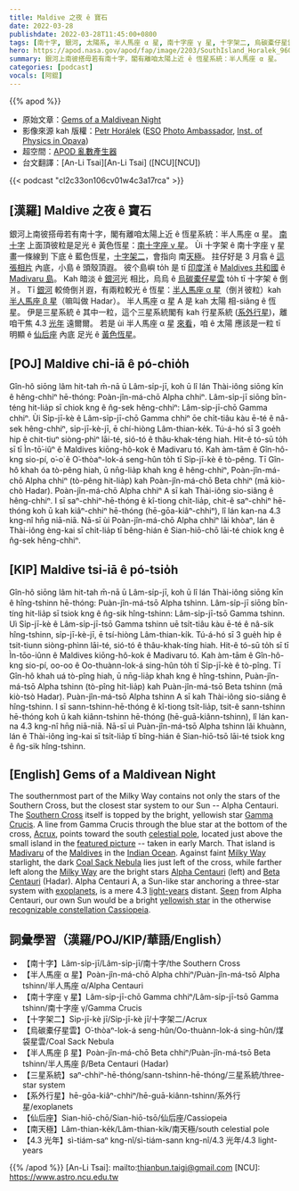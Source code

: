 ```yaml
---
title: Maldive 之夜 ê 寶石
date: 2022-03-28
publishdate: 2022-03-28T11:45:00+0800
tags: [南十字, 銀河, 太陽系, 半人馬座 α 星, 南十字座 γ 星, 十字架二, 烏碳橐仔星雲, 半人馬座 β 星, 三星系統, 系外行星, 仙后座, 半人馬座 α 星 A]
hero: https://apod.nasa.gov/apod/fap/image/2203/SouthIsland_Horalek_960_annotated.jpg
summary: 銀河上南彼搭毋若有南十字，閣有離咱太陽上近 ê 恆星系統：半人馬座 α 星。
categories: [podcast]
vocals: [阿錕]
---
```


{{% apod %}}

- 原始文章：[Gems of a Maldivean Night](https://apod.nasa.gov/apod/ap220328.html)
- 影像來源 kah 版權：[Petr Horálek](https://www.petrhoralek.com/#about-1) ([ESO](https://www.eso.org) [Photo Ambassador](https://www.eso.org/public/outreach/partnerships/photo-ambassadors/), [Inst. of Physics in Opava](https://www.slu.cz/phys/en/))
- 超空間：[APOD 亂數產生器](https://apod.nasa.gov/apod/random_apod.html)
- 台文翻譯：[An-Li Tsai][An-Li Tsai] ([NCU][NCU])

{{< podcast "cl2c33on106cv01w4c3a17rca" >}}

## [漢羅] Maldive 之夜 ê 寶石
銀河上南彼搭毋若有南十字，閣有離咱太陽上近 ê 恆星系統：半人馬座 α 星。
[南十字][Southern Cross t] 上面頂彼粒是足光 ê 黃色恆星：[南十字座 γ 星][Gamma Crucis]。
Ùi 十字架 ê 南十字座 γ 星 畫一條線到 下底 ê 藍色恆星，[十字架二][Acrux]，會指向 南[天極][celestial pole]。
拄仔好是 3 月翕 ê [這張相片][featured picture] 內底，小島 ê 頭殼頂遐。
彼个島嶼 to̍h 是 tī [印度洋][Indian Ocean] ê [Maldives 共和國][Maldives] ê [Madivaru 島][Madivaru]。
Kah 暗淡 ê [銀河][Milky Way 1]光 相比，烏烏 ê [烏碳橐仔星雲][Coal Sack Nebula] to̍h tī 十字架 ê 倒爿。
Tī [銀河][Milky Way 2] 較倚倒爿遐，有兩粒較光 ê 恆星：[半人馬座 α 星][Alpha Centauri]（倒爿彼粒）kah [半人馬座 β 星][Beta Centauri]（嘛叫做 Hadar）。
半人馬座 α 星 A 是 kah 太陽 相-siâng ê 恆星。
伊是三星系統 ê 其中一粒，這个三星系統閣有 kah 行星系統 ([系外行星][exoplanets])，離咱干焦 4.3 [光年][light-years] 遠爾爾。
若是 ùi 半人馬座 α 星 [來看][Seen]，咱 ê 太陽 應該是一粒 tī 明顯 ê [仙后座][recognizable constellation Cassiopeia] 內底 足光 ê [黃色恆星][yellowish star]。


## [POJ] Maldive chi-iā ê pó-chio̍h
Gîn-hô siōng lâm hit-tah m̄-nā ū Lâm-si̍p-jī, koh ū lî lán Thài-iông siōng kīn ê hêng-chhiⁿ hē-thóng: Poàn-jîn-má-chō Alpha chhiⁿ.
Lâm-si̍p-jī siōng bīn-téng hit-lia̍p sī chiok kng ê n̂g-sek hêng-chhiⁿ: Lâm-si̍p-jī-chō Gamma chhiⁿ.
Ùi Si̍p-jī-kè ê Lâm-si̍p-jī-chō Gamma chhiⁿ ōe chi̍t-tiâu kàu ē-té ê nâ-sek hêng-chhiⁿ, si̍p-jī-kè-jī, ē chí-hiòng Lâm-thian-ke̍k.
Tú-á-hó sī 3 goe̍h hip ê chit-tiuⁿ siòng-phìⁿ lāi-té, sió-tó ê thâu-khak-téng hiah.
Hit-ê tó-sū to̍h sī tī Ìn-tō͘-iûⁿ ê Maldives kiōng-hô-kok ê Madivaru tó.
Kah àm-tām ê Gîn-hô-kng sio-pí, o͘-o͘ ê O͘-thòaⁿ-lok-á seng-hûn to̍h tī Si̍p-jī-kè ê tò-pêng.
Tī Gîn-hô khah óa tò-pêng hiah, ū nn̄g-lia̍p khah kng ê hêng-chhiⁿ, Poàn-jîn-má-chō Alpha chhiⁿ (tò-pêng hit-lia̍p) kah Poàn-jîn-má-chō Beta chhiⁿ (mā kiò-chò Hadar).
Poàn-jîn-má-chō Alpha chhiⁿ A sī kah Thài-iông sio-siâng ê hêng-chhiⁿ.
I sī saⁿ-chhiⁿ-hē-thóng ê kî-tiong chi̍t-lia̍p, chit-ê saⁿ-chhiⁿ hē-thóng koh ū kah kiâⁿ-chhiⁿ hē-thóng (hē-gōa-kiâⁿ-chhiⁿ), lî lán kan-na 4.3 kng-nî hn̄g niā-niā.
Nā-sī ùi Poàn-jîn-má-chō Alpha chhiⁿ lâi khòaⁿ, lán ê Thài-iông èng-kai sī chi̍t-lia̍p tī bêng-hián ê Sian-hiō-chō lāi-té chiok kng ê n̂g-sek hêng-chhiⁿ.


## [KIP] Maldive tsi-iā ê pó-tsio̍h
Gîn-hô siōng lâm hit-tah m̄-nā ū Lâm-si̍p-jī, koh ū lî lán Thài-iông siōng kīn ê hîng-tshinn hē-thóng: Puàn-jîn-má-tsō Alpha tshinn.
Lâm-si̍p-jī siōng bīn-tíng hit-lia̍p sī tsiok kng ê n̂g-sik hîng-tshinn: Lâm-si̍p-jī-tsō Gamma tshinn.
Uì Si̍p-jī-kè ê Lâm-si̍p-jī-tsō Gamma tshinn uē tsi̍t-tiâu kàu ē-té ê nâ-sik hîng-tshinn, si̍p-jī-kè-jī, ē tsí-hiòng Lâm-thian-ki̍k.
Tú-á-hó sī 3 gue̍h hip ê tsit-tiunn siòng-phìnn lāi-té, sió-tó ê thâu-khak-tíng hiah.
Hit-ê tó-sū to̍h sī tī Ìn-tōo-iûnn ê Maldives kiōng-hô-kok ê Madivaru tó.
Kah àm-tām ê Gîn-hô-kng sio-pí, oo-oo ê Oo-thuànn-lok-á sing-hûn to̍h tī Si̍p-jī-kè ê tò-pîng.
Tī Gîn-hô khah uá tò-pîng hiah, ū nn̄g-lia̍p khah kng ê hîng-tshinn, Puàn-jîn-má-tsō Alpha tshinn (tò-pîng hit-lia̍p) kah Puàn-jîn-má-tsō Beta tshinn (mā kiò-tsò Hadar).
Puàn-jîn-má-tsō Alpha tshinn A sī kah Thài-iông sio-siâng ê hîng-tshinn.
I sī sann-tshinn-hē-thóng ê kî-tiong tsi̍t-lia̍p, tsit-ê sann-tshinn hē-thóng koh ū kah kiânn-tshinn hē-thóng (hē-guā-kiânn-tshinn), lî lán kan-na 4.3 kng-nî hn̄g niā-niā.
Nā-sī uì Puàn-jîn-má-tsō Alpha tshinn lâi khuànn, lán ê Thài-iông ìng-kai sī tsi̍t-lia̍p tī bîng-hián ê Sian-hiō-tsō lāi-té tsiok kng ê n̂g-sik hîng-tshinn.

## [English] Gems of a Maldivean Night

The southernmost part of the Milky Way contains not only the stars of the Southern Cross, but the closest star system to our Sun -- Alpha Centauri.
The [Southern Cross][Southern Cross e] itself is topped by the bright, yellowish star [Gamma Crucis][Gamma Crucis].
A line from Gamma Crucis through the blue star at the bottom of the cross, [Acrux][Acrux], points toward the south [celestial pole][celestial pole], located just above the small island in the [featured picture][featured picture] -- taken in early March.
That island is [Madivaru][Madivaru] of the [Maldives][Maldives] in the [Indian Ocean][Indian Ocean].
Against faint [Milky Way][Milky Way 1] starlight, the dark [Coal Sack Nebula][Coal Sack Nebula] lies just left of the cross, while farther left along the [Milky Way][Milky Way 2] are the bright stars [Alpha Centauri][Alpha Centauri] (left) and [Beta Centauri][Beta Centauri] (Hadar).
Alpha Centauri A, a Sun-like star anchoring a three-star system with [exoplanets][exoplanets], is a mere 4.3 [light-years][light-years] distant.
[Seen][Seen] from Alpha Centauri, our own Sun would be a bright [yellowish star][yellowish star] in the otherwise [recognizable constellation Cassiopeia][recognizable constellation Cassiopeia].

## 詞彙學習（漢羅/POJ/KIP/華語/English）

- 【南十字】Lâm-si̍p-jī/Lâm-si̍p-jī/南十字/the Southern Cross
- 【半人馬座 α 星】Poàn-jîn-má-chō Alpha chhiⁿ/Puàn-jîn-má-tsō Alpha tshinn/半人馬座 α/Alpha Centauri
- 【南十字座 γ 星】Lâm-si̍p-jī-chō Gamma chhiⁿ/Lâm-si̍p-jī-tsō Gamma tshinn/南十字座 γ/Gamma Crucis
- 【十字架二】Si̍p-jī-kè jī/Si̍p-jī-kè jī/十字架二/Acrux
- 【烏碳橐仔星雲】O͘-thòaⁿ-lok-á seng-hûn/Oo-thuànn-lok-á sing-hûn/煤袋星雲/Coal Sack Nebula
- 【半人馬座 β 星】Poàn-jîn-má-chō Beta chhiⁿ/Puàn-jîn-má-tsō Beta tshinn/半人馬座 β/Beta Centauri (Hadar)
- 【三星系統】saⁿ-chhiⁿ-hē-thóng/sann-tshinn-hē-thóng/三星系統/three-star system
- 【系外行星】hē-gōa-kiâⁿ-chhiⁿ/hē-guā-kiânn-tshinn/系外行星/exoplanets
- 【仙后座】Sian-hiō-chō/Sian-hiō-tsō/仙后座/Cassiopeia
- 【南天極】Lâm-thian-ke̍k/Lâm-thian-ki̍k/南天極/south celestial pole
- 【4.3 光年】sì-tiám-saⁿ kng-nî/sì-tiám-sann kng-nî/4.3 光年/4.3 light-years

{{% /apod %}}
[An-Li Tsai]: mailto:thianbun.taigi@gmail.com
[NCU]: https://www.astro.ncu.edu.tw

[copyright]: https://apod.nasa.gov/apod/fap/lib/about_apod.html#srapply

[Southern Cross e]:https://apod.nasa.gov/apod/ap210125.html
[Southern Cross t]:https://apod.tw/daily/20210125/
[Gamma Crucis]:https://en.wikipedia.org/wiki/Gacrux
[Acrux]:https://en.wikipedia.org/wiki/Acrux
[celestial pole]:https://en.wikipedia.org/wiki/Celestial_pole
[featured picture]:https://www.petrhoralek.com/?p=22973
[Madivaru]:https://youtu.be/bBI-q7ewXD4
[Maldives]:https://en.wikipedia.org/wiki/Maldives
[Indian Ocean]:https://en.wikipedia.org/wiki/Indian_Ocean
[Milky Way 1]:https://solarsystem.nasa.gov/resources/285/the-milky-way-galaxy/
[Coal Sack Nebula]:https://apod.nasa.gov/apod/ap960503.html
[Milky Way 2]:http://www.atlasoftheuniverse.com/galaxy.html
[Alpha Centauri]:https://en.wikipedia.org/wiki/Alpha_Centauri
[Beta Centauri]:https://en.wikipedia.org/wiki/Beta_Centauri
[exoplanets]:https://apod.nasa.gov/apod/ap160825.html
[light-years]:https://spaceplace.nasa.gov/light-year/en/
[Seen]:https://media.istockphoto.com/photos/picture-of-a-cat-on-a-white-background-looking-up-picture-id182176351
[yellowish star]:http://solar-center.stanford.edu/SID/activities/GreenSun.html
[recognizable constellation Cassiopeia]:https://earthsky.org/constellations/constellation-cassiopeia-the-queen-lady-of-the-chair-how-to-find-history-myth/
